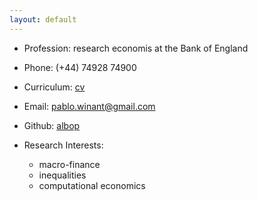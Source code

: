 ```yaml
---
layout: default
---
```


* Profession: research economis at the Bank of England
* Phone: (+44) 74928 74900
* Curriculum: [cv](./files/resume_october_2014.pdf)
* Email: [pablo.winant@gmail.com](mailto:pablo.winant@gmail.com)
* Github: [albop](https://github.com/albop)

* Research Interests:
    - macro-finance
    - inequalities
    - computational economics
